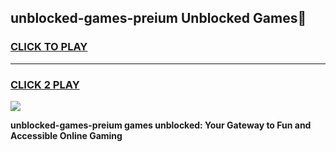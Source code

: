 
## unblocked-games-preium Unblocked Games👋
<h3>
<a href="https://news.freeplayer.one?title=unblocked-games-preium&ref=16F">CLICK TO PLAY</a></h3>
<hr>

<h3>
<a href="https://news.freeplayer.one?title=unblocked-games-preium&ref=16F">CLICK 2 PLAY</a>
  
</h3>

<a href="https://news.freeplayer.one?title=unblocked-games-preium&ref=16F/"><img src="https://clearcache.store/games.png"></a>


**unblocked-games-preium games unblocked: Your Gateway to Fun and Accessible Online Gaming**
